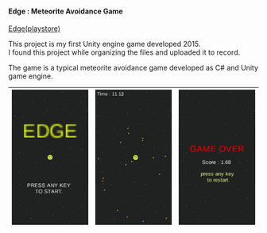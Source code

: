 #### Edge : Meteorite Avoidance Game

[Edge(playstore)](https://play.google.com/store/apps/details?id=com.han.edge)

This project is my first Unity engine game developed 2015.  
I found this project while organizing the files and uploaded it to record.  

The game is a typical meteorite avoidance game developed as C# and Unity game engine.  

|![screen](https://github.com/hololee/Edge-Meteorite-Avoidance-Game/blob/main/screen01.jpg?raw=true)|![screen](https://github.com/hololee/Edge-Meteorite-Avoidance-Game/blob/main/screen02.jpg?raw=true)|![screen](https://github.com/hololee/Edge-Meteorite-Avoidance-Game/blob/main/screen03.jpg?raw=true)|
|--|--|--|